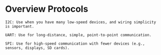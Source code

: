 # Overview Protocols

    I2C: Use when you have many low-speed devices, and wiring simplicity is important.

    UART: Use for long-distance, simple, point-to-point communication.

    SPI: Use for high-speed communication with fewer devices (e.g., sensors, displays, SD cards).
